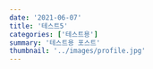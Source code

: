 ```yaml
---
date: '2021-06-07'
title: '테스트5'
categories: ['테스트용']
summary: '테스트용 포스트'
thumbnail: '../images/profile.jpg'
---
```

